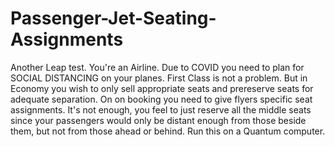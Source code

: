 # Passenger-Jet-Seating-Assignments
Another Leap test. You're an Airline. Due to COVID you need to plan for SOCIAL DISTANCING on your planes. First Class is not a problem.  But in Economy you wish to only sell appropriate seats and prereserve seats for adequate separation. On on booking you need to give flyers specific seat assignments. It's not enough, you feel to just reserve all the middle seats since your passengers would only be distant enough from those beside them,  but not from those ahead or behind. Run this on a Quantum computer.
